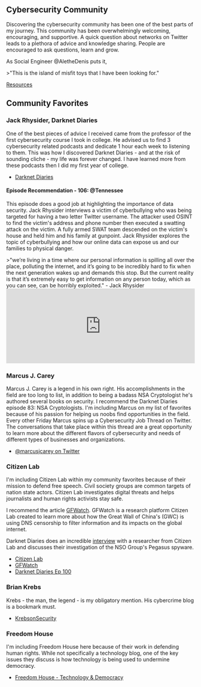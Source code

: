 <h2>Cybersecurity Community</h2>
<p>Discovering the cybersecurity community has been one of the best parts of my journey. This community has been overwhelmingly welcoming, encouraging, and supportive. A quick question about networks on Twitter leads to a plethora of advice and knowledge sharing. People are encouraged to ask questions, learn and grow.</p>
<p>As Social Engineer @AletheDenis puts it,</p>
>"This is the island of misfit toys that I have been looking for."
<p><a href="cyber_resouces">Resources</a></p>
<h2>Community Favorites</h2>
<h3>Jack Rhysider, Darknet Diaries</h3>
<p>One of the best pieces of advice I received came from the professor of the first cybersecurity course I took in college. He advised us to find 3 cybersecurity related podcasts and dedicate 1 hour each week to listening to them. This was how I discovered Darknet Diaries - and at the risk of sounding cliche - my life was forever changed. I have learned more from these podcasts then I did my first year of college.</p>
<ul>
    <li><a href="https://darknetdiaries.com" target="_blank">Darknet Diaries</a></li>
</ul>
<h4>Episode Recommendation - 106: @Tennessee</h4>
<p>This episode does a good job at highlighting the importance of data security. Jack Rhysider interviews a victim of cyberbullying who was being targeted for having a two letter Twitter username. The attacker used OSINT to find the victim's address and phone number then executed a swatting attack on the victim. A fully armed SWAT team descended on the victim's house and held him and his family at gunpoint. Jack Rhysider explores the topic of cyberbullying and how our online data can expose us and our families to physical danger.</p>
>"we’re living in a time where our personal information is spilling all over the place, polluting the internet, and it’s going to be incredibly hard to fix when the next generation wakes up and demands this stop.  But the current reality is that it’s extremely easy to get information on any person today, which as you can see, can be horribly exploited." - Jack Rhysider
<iframe frameborder="0" height="200" scrolling="no" src="https://playlist.megaphone.fm?e=ADV7302306425" width="100%"></iframe>
<h3>Marcus J. Carey</h3>
<p>Marcus J. Carey is a legend in his own right. His accomplishments in the field are too long to list, in addition to being a badass NSA Cryptologist he's authored several books on security. I recommend the Darknet Diaries episode 83: NSA Cryptologists. I'm including Marcus on my list of favorites because of his passion for helping us noobs find opportunities in the field. Every other Friday Marcus spins up a Cybersecurity Job Thread on Twitter. The conversations that take place within this thread are a great opportunity to learn more about the different flavors of cybersecurity and needs of different types of businesses and organizations.</p>
<ul>
    <li><a href="https://twitter.com/marcusjcarey" target="_blank">@marcusjcarey on Twitter</a></li>
</ul>
<h3>Citizen Lab</h3>
<p>I'm including Citizen Lab within my community favorites because of their mission to defend free speech. Civil society groups are common targets of nation state actors. Citizen Lab investigates digital threats and helps journalists and human rights activists stay safe.</p>
<p>I recommend the article <a href="https://citizenlab.ca/2021/11/gfwatch-a-longitudinal-measurement-platform-built-to-monitor-chinas-dns-censorship-at-scale/" target="_blank">GFWatch</a>. GFWatch is a research platform Citizen Lab created to learn more about how the Great Wall of China's (GWC) is using DNS censorship to filter information and its impacts on the global internet.</p>
<p>Darknet Diaries does an incredible <a href="https://darknetdiaries.com/episode/100/" target="_blank">interview</a> with a researcher from Citizen Lab and discusses their investigation of the NSO Group's Pegasus spyware.</p>
<ul>
    <li><a href="https://citizenlab.ca/" target="_blank">Citizen Lab</a></li>
    <li><a href="https://citizenlab.ca/2021/11/gfwatch-a-longitudinal-measurement-platform-built-to-monitor-chinas-dns-censorship-at-scale/" target="_blank">GFWatch</a></li>
    <li><a href="https://darknetdiaries.com/episode/100/" target="_blank">Darknet Diaries Ep 100</a></li>
</ul>
<h3>Brian Krebs</h3>
<p>Krebs - the man, the legend - is my obligatory mention. His cybercrime blog is a bookmark must.</p>
<ul>
    <li><a href="https://krebsonsecurity.com/" target="_blank">KrebsonSecurity</a></li>
</ul>
<h3>Freedom House</h3>
<p>I'm including Freedom House here because of their work in defending human rights. While not specifically a technology blog, one of the key issues they discuss is how technology is being used to undermine democracy.</p>
<ul>
    <li><a href="https://freedomhouse.org/issues/technology-democracy" target="_blank">Freedom House - Technology & Democracy</a></li>
</ul>